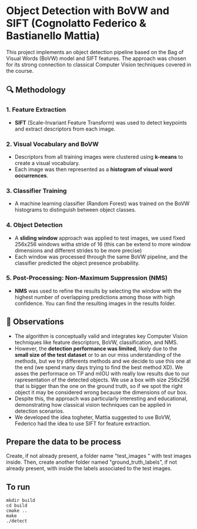 # Object Detection with BoVW and SIFT (Cognolatto Federico & Bastianello Mattia)

This project implements an object detection pipeline based on the Bag of Visual Words (BoVW) model and SIFT features. The approach was chosen for its strong connection to classical Computer Vision techniques covered in the course.

## 🔍 Methodology

### 1. Feature Extraction
- **SIFT** (Scale-Invariant Feature Transform) was used to detect keypoints and extract descriptors from each image.

### 2. Visual Vocabulary and BoVW
- Descriptors from all training images were clustered using **k-means** to create a visual vocabulary.
- Each image was then represented as a **histogram of visual word occurrences**.

### 3. Classifier Training
- A machine learning classifier (Random Forest) was trained on the BoVW histograms to distinguish between object classes.

### 4. Object Detection
- A **sliding window** approach was applied to test images, we used fixed 256x256 windows witha stride of 16 (this can be extend to more window dimensions and different strides to be more precise)
- Each window was processed through the same BoVW pipeline, and the classifier predicted the object presence probability.

### 5. Post-Processing: Non-Maximum Suppression (NMS)
- **NMS** was used to refine the results by selecting the window with the highest number of overlapping predictions among those with high confidence. You can find the resulting images in the results folder.

## 📌 Observations

- The algorithm is conceptually valid and integrates key Computer Vision techniques like feature descriptors, BoVW, classification, and NMS.
- However, the **detection performance was limited**, likely due to the **small size of the test dataset** or to an our miss understanding of the methods, but we try differents methods and we decide to use this one at the end (we spend many days trying to find the best method XD). We asses the performace on TP and mIOU with really low results due to our rapresentation of the detected objects. We use a box with size 256x256 that is bigger than the one on the ground truth, so if we spot the right object it may be considered wrong because the dimensions of our box.
- Despite this, the approach was particularly interesting and educational, demonstrating how classical vision techniques can be applied in detection scenarios.
- We developed the idea togheter, Mattia suggested to use BoVW, Federico had the idea to use SIFT for feature extraction.

## Prepare the data to be process
Create, if not already present, a folder name "test_images " with test images inside. Then, create another folder named "ground_truth_labels", if not already present,  with inside the labels associated to the test images.

## To run 
```
mkdir build
cd build
cmake ..
make
./detect
```

